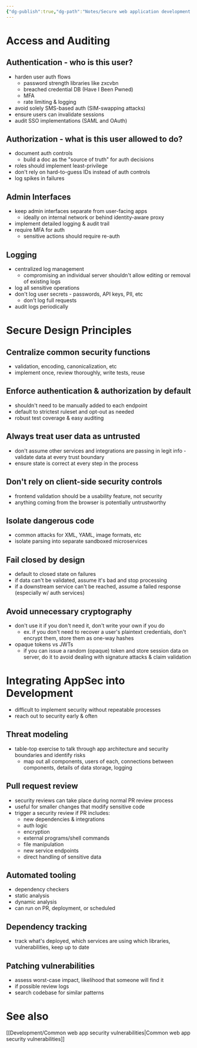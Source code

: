 ```yaml
---
{"dg-publish":true,"dg-path":"Notes/Secure web application development.md","permalink":"/notes/secure-web-application-development/"}
---
```



# Access and Auditing

## Authentication - who is this user?

- harden user auth flows
    - password strength libraries like zxcvbn
    - breached credential DB (Have I Been Pwned)
    - MFA
    - rate limiting & logging
- avoid solely SMS-based auth (SIM-swapping attacks)
- ensure users can invalidate sessions
- audit SSO implementations (SAML and OAuth)

## Authorization - what is this user allowed to do?

- document auth controls
    - build a doc as the "source of truth" for auth decisions
- roles should implement least-privilege
- don't rely on hard-to-guess IDs instead of auth controls
- log spikes in failures

## Admin Interfaces

- keep admin interfaces separate from user-facing apps
    - ideally on internal network or behind identity-aware proxy
- implement detailed logging & audit trail
- require MFA for auth
    - sensitive actions should require re-auth

## Logging

- centralized log management
    - compromising an individual server shouldn't allow editing or removal of existing logs
- log all sensitive operations
- don't log user secrets - passwords, API keys, PII, etc
    - don't log full requests
- audit logs periodically

# Secure Design Principles

## Centralize common security functions

- validation, encoding, canonicalization, etc
- implement once, review thoroughly, write tests, reuse

## Enforce authentication & authorization by default

- shouldn't need to be manually added to each endpoint
- default to strictest ruleset and opt-out as needed
- robust test coverage & easy auditing

## Always treat user data as untrusted

- don't assume other services and integrations are passing in legit info - validate data at every trust boundary
- ensure state is correct at every step in the process

## Don't rely on client-side security controls

- frontend validation should be a usability feature, not security
- anything coming from the browser is potentially untrustworthy

## Isolate dangerous code

- common attacks for XML, YAML, image formats, etc
- isolate parsing into separate sandboxed microservices

## Fail closed by design

- default to closed state on failures
- if data can't be validated, assume it's bad and stop processing
- if a downstream service can't be reached, assume a failed response (especially w/ auth services)

## Avoid unnecessary cryptography

- don't use it if you don't need it, don't write your own if you do
    - ex. if you don't need to recover a user's plaintext credentials, don't encrypt them, store them as one-way hashes
- opaque tokens vs JWTs
    - if you can issue a random (opaque) token and store session data on server, do it to avoid dealing with signature attacks & claim validation

# Integrating AppSec into Development

- difficult to implement security without repeatable processes
- reach out to security early & often

## Threat modeling

- table-top exercise to talk through app architecture and security boundaries and identify risks
    - map out all components, users of each, connections between components, details of data storage, logging

## Pull request review

- security reviews can take place during normal PR review process
- useful for smaller changes that modify sensitive code
- trigger a security review if PR includes:
    - new dependencies & integrations
    - auth logic
    - encryption
    - external programs/shell commands
    - file manipulation
    - new service endpoints
    - direct handling of sensitive data

## Automated tooling

- dependency checkers
- static analysis
- dynamic analysis
- can run on PR, deployment, or scheduled

## Dependency tracking

- track what's deployed, which services are using which libraries, vulnerabilities, keep up to date

## Patching vulnerabilities

- assess worst-case impact, likelihood that someone will find it
- if possible review logs
- search codebase for similar patterns

# See also

[[Development/Common web app security vulnerabilities\|Common web app security vulnerabilities]]

